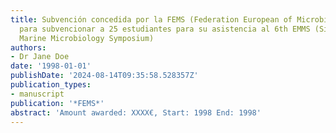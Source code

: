 ```yaml
---
title: Subvención concedida por la FEMS (Federation European of Microbiology Society)
  para subvencionar a 25 estudiantes para su asistencia al 6th EMMS (Sixth European
  Marine Microbiology Symposium)
authors:
- Dr Jane Doe
date: '1998-01-01'
publishDate: '2024-08-14T09:35:58.528357Z'
publication_types:
- manuscript
publication: '*FEMS*'
abstract: 'Amount awarded: XXXX€, Start: 1998 End: 1998'
---
```

